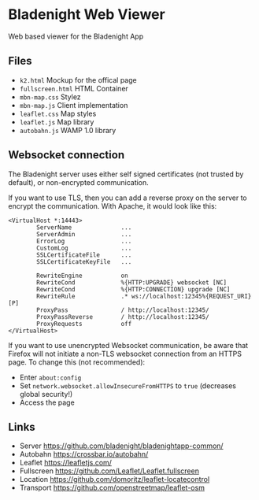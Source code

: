 # Bladenight Web Viewer

Web based viewer for the Bladenight App


## Files

* `k2.html` Mockup for the offical page
* `fullscreen.html` HTML Container
* `mbn-map.css` Stylez
* `mbn-map.js` Client implementation
* `leaflet.css` Map styles
* `leaflet.js` Map library
* `autobahn.js`	WAMP 1.0 library

## Websocket connection

The Bladenight server uses either self signed certificates (not trusted by default), or 
non-encrypted communication.

If you want to use TLS, then you can add a reverse proxy on the server to encrypt the
communication. With Apache, it would look like this:

```
<VirtualHost *:14443>
        ServerName              ...
        ServerAdmin             ...
        ErrorLog                ...
        CustomLog               ...
        SSLCertificateFile      ...
        SSLCertificateKeyFile   ...

        RewriteEngine           on
        RewriteCond             %{HTTP:UPGRADE} websocket [NC]
        RewriteCond             %{HTTP:CONNECTION} upgrade [NC]
        RewriteRule             .* ws://localhost:12345%{REQUEST_URI} [P]
        ProxyPass               / http://localhost:12345/
        ProxyPassReverse        / http://localhost:12345/
        ProxyRequests           off
</VirtualHost>
```

If you want to use unencrypted Websocket communication, be aware that Firefox will not
initiate a non-TLS websocket connection from an HTTPS page. To change this (not recommended):

* Enter `about:config`
* Set `network.websocket.allowInsecureFromHTTPS` to `true` (decreases global security!)
* Access the page

## Links

* Server      https://github.com/bladenight/bladenightapp-common/
* Autobahn    https://crossbar.io/autobahn/
* Leaflet     https://leafletjs.com/
* Fullscreen  https://github.com/Leaflet/Leaflet.fullscreen
* Location    https://github.com/domoritz/leaflet-locatecontrol
* Transport   https://github.com/openstreetmap/leaflet-osm
